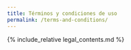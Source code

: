 ```yaml
---
title: Términos y condiciones de uso
permalink: /terms-and-conditions/
---
```


{% include_relative legal_contents.md %}
